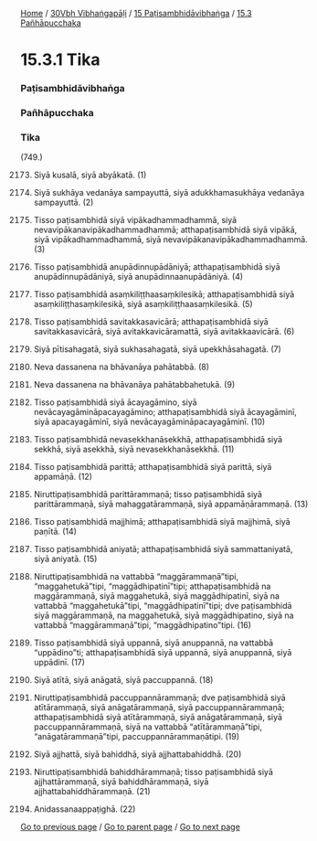 
[Home](/) / [30Vbh Vibhaṅgapāḷi](/tipitaka/30Vbh.md) / [15 Paṭisambhidāvibhaṅga](/tipitaka/30Vbh/15.md) / [15.3 Pañhāpucchaka](/tipitaka/30Vbh/15/15.3.md)

# 15.3.1 Tika

### Paṭisambhidāvibhaṅga

### Pañhāpucchaka

### Tika

(749.)

2173. Siyā kusalā, siyā abyākatā. (1)

2174. Siyā sukhāya vedanāya sampayuttā, siyā adukkhamasukhāya vedanāya sampayuttā. (2)

2175. Tisso paṭisambhidā siyā vipākadhammadhammā, siyā nevavipākanavipākadhammadhammā; atthapaṭisambhidā siyā vipākā, siyā vipākadhammadhammā, siyā nevavipākanavipākadhammadhammā. (3)

2176. Tisso paṭisambhidā anupādinnupādāniyā; atthapaṭisambhidā siyā anupādinnupādāniyā, siyā anupādinnaanupādāniyā. (4)

2177. Tisso paṭisambhidā asaṃkiliṭṭhaasaṃkilesikā; atthapaṭisambhidā siyā asaṃkiliṭṭhasaṃkilesikā, siyā asaṃkiliṭṭhaasaṃkilesikā. (5)

2178. Tisso paṭisambhidā savitakkasavicārā; atthapaṭisambhidā siyā savitakkasavicārā, siyā avitakkavicāramattā, siyā avitakkaavicārā. (6)

2179. Siyā pītisahagatā, siyā sukhasahagatā, siyā upekkhāsahagatā. (7)

2180. Neva dassanena na bhāvanāya pahātabbā. (8)

2181. Neva dassanena na bhāvanāya pahātabbahetukā. (9)

2182. Tisso paṭisambhidā siyā ācayagāmino, siyā nevācayagāmināpacayagāmino; atthapaṭisambhidā siyā ācayagāminī, siyā apacayagāminī, siyā nevācayagāmināpacayagāminī. (10)

2183. Tisso paṭisambhidā nevasekkhanāsekkhā, atthapaṭisambhidā siyā sekkhā, siyā asekkhā, siyā nevasekkhanāsekkhā. (11)

2184. Tisso paṭisambhidā parittā; atthapaṭisambhidā siyā parittā, siyā appamāṇā. (12)

2185. Niruttipaṭisambhidā parittārammaṇā; tisso paṭisambhidā siyā parittārammaṇā, siyā mahaggatārammaṇā, siyā appamāṇārammaṇā. (13)

2186. Tisso paṭisambhidā majjhimā; atthapaṭisambhidā siyā majjhimā, siyā paṇītā. (14)

2187. Tisso paṭisambhidā aniyatā; atthapaṭisambhidā siyā sammattaniyatā, siyā aniyatā. (15)

2188. Niruttipaṭisambhidā na vattabbā “maggārammaṇā”tipi, “maggahetukā”tipi, “maggādhipatinī”tipi; atthapaṭisambhidā na maggārammaṇā, siyā maggahetukā, siyā maggādhipatinī, siyā na vattabbā “maggahetukā”tipi, “maggādhipatinī”tipi; dve paṭisambhidā siyā maggārammaṇā, na maggahetukā, siyā maggādhipatino, siyā na vattabbā “maggārammaṇā”tipi, “maggādhipatino”tipi. (16)

2189. Tisso paṭisambhidā siyā uppannā, siyā anuppannā, na vattabbā “uppādino”ti; atthapaṭisambhidā siyā uppannā, siyā anuppannā, siyā uppādinī. (17)

2190. Siyā atītā, siyā anāgatā, siyā paccuppannā. (18)

2191. Niruttipaṭisambhidā paccuppannārammaṇā; dve paṭisambhidā siyā atītārammaṇā, siyā anāgatārammaṇā, siyā paccuppannārammaṇā; atthapaṭisambhidā siyā atītārammaṇā, siyā anāgatārammaṇā, siyā paccuppannārammaṇā, siyā na vattabbā “atītārammaṇā”tipi, “anāgatārammaṇā”tipi, paccuppannārammaṇātipi. (19)

2192. Siyā ajjhattā, siyā bahiddhā, siyā ajjhattabahiddhā. (20)

2193. Niruttipaṭisambhidā bahiddhārammaṇā; tisso paṭisambhidā siyā ajjhattārammaṇā, siyā bahiddhārammaṇā, siyā ajjhattabahiddhārammaṇā. (21)

2194. Anidassanaappaṭighā. (22)

[Go to previous page](/tipitaka/30Vbh/15/15.3.md) / [Go to parent page](/tipitaka/30Vbh/15/15.3.md) / [Go to next page](/tipitaka/30Vbh/15/15.3/15.3.2.md)


